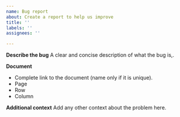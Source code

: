 ```yaml
---
name: Bug report
about: Create a report to help us improve
title: ''
labels: ''
assignees: ''

---
```


**Describe the bug**
A clear and concise description of what the bug is,.

**Document**
- Complete link to the document (name only if it is unique).
- Page
- Row
- Column

**Additional context**
Add any other context about the problem here.
